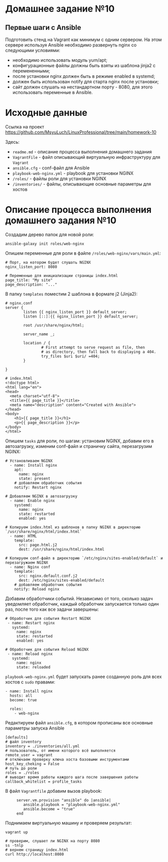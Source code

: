 # **Домашнее задание №10**

## **Первые шаги с Ansible**
 
Подготовить стенд на Vagrant как минимум с одним сервером. На этом сервере используя Ansible необходимо развернуть nginx со следующими условиями:

- необходимо использовать модуль yum/apt;
- конфигурационные файлы должны быть взяты из шаблона jinja2 с перемененными;
- после установки nginx должен быть в режиме enabled в systemd;
- должен быть использован notify для старта nginx после установки;
- сайт должен слушать на нестандартном порту - 8080, для этого использовать переменные в Ansible.

# **Исходные данные**

Ссылка на проект https://github.com/MsyuLuch/LinuxProfessional/tree/main/homework-10

Здесь:
- `readme.md` - описание процесса выполнения домашнего задания
- `VagrantFile` - файл описывающий виртуальную инфраструктуру для `Vagrant`
- `ansible.cfg` - conf-файл для Ansible
- `playbook-web-nginx.yml` -  playbook для установки NGINX
- `/roles/` - файлы роли для установки NGINX
- `/inventories/` - файлы, описывающие основные параметры для хостов

# **Описание процесса выполнения домашнего задания №10**

Создадим дерево папок для новой роли:
```
ansible-galaxy init roles/web-nginx
```
Опишем переменные для роли в файле `/roles/web-nginx/vars/main.yml`:
```
# Порт, на котором будет слушать NGINX
nginx_listen_port: 8080

# Переменные для инициализации страницы index.html
page_title: "My site"
page_description: "..."
```
В папку `templates` поместим 2 шаблона в формате j2 (Jinja2):
```
# nginx.conf
server {
        listen {{ nginx_listen_port }} default_server;
        listen [::]:{{ nginx_listen_port }} default_server;

        root /usr/share/nginx/html;

        server_name _;

        location / {
                # First attempt to serve request as file, then
                # as directory, then fall back to displaying a 404.
                try_files $uri $uri/ =404;
        }

}
```

```
# index.html
<!doctype html>
<html lang="en">
<head>
  <meta charset="utf-8">
  <title>{{ page_title }}</title>
  <meta name="description" content="Created with Ansible">
</head>
<body>
    <h1>{{ page_title }}</h1>
    <p>{{ page_description }}</p>
</body>
</html>
```
Опишем `tasks` для роли, по шагам: установим NGINX, добавим его в автозагрузку, изменим conf-файл и страничку сайта, перезагрузим NGINX:
```
# Установливаем NGINX
  - name: Install nginx 
    apt:
      name: nginx
      state: present
    # добавляем обработчик события
    notify: Restart nginx

# Добавляем NGINX в автозагрузку
  - name: Enable nginx
    systemd:
      name: nginx
      state: restarted
      enabled: yes

# Копируем index.html из шаблонов в папку NGINX в директорию `/usr/share/nginx/html/index.html`
  - name: HTML
    template:
      src: page.html.j2
      dest: /usr/share/nginx/html/index.html

# Копируем conf-файл в директорию `/etc/nginx/sites-enabled/default` и перезагружаем NGINX
  - name: Nginx conf
    template:
      src: nginx.default.conf.j2
      dest: /etc/nginx/sites-enabled/default
    # добавляем обработчик события
    notify: Reload nginx 
```
Добавим обработчики событий. Независимо от того, сколько задач уведомляет обработчик, каждый обработчик запускается только один раз, после того как все задачи завершены:
```
# Обработчик для события Restart NGINX
 - name: Restart nginx
   systemd:
     name: nginx
     state: restarted
     enabled: yes

# Обработчик для события Reload NGINX
 - name: Reload nginx
   systemd:
     name: nginx
     state: reloaded
```
`playbook-web-nginx.yml` будет запускать ранее созданную роль для всех хостов с `sudo` правами:
```
- name: Install nginx
  hosts: all
  become: true

  roles:
    - web-nginx
```
Редактируем файл `ansible.cfg`, в котором прописаны все основные параметры запуска Ansible 
```
[defaults]
# файл inventory
inventory = ./inventories/all.yml
# пользователь, от имени которого всё выполняется
remote_user = vagrant
# отключаем проверку ключа хоста базовыми инструментами
host_key_cheking = False
# путь до роли
roles = ./roles
# выводит время работы каждого шага после завершения работы
callback_whitelist = profile_tasks
```
В файл `Vagrantfile` добавим вызов playbook:
```
     server.vm.provision "ansible" do |ansible|
        ansible.playbook = "playbook-web-nginx.yml"
        ansible.become = "true"
     end
```
Поднимаем виртуальную машину и проверяем результат:
```
vagrant up

# проверим, слушает ли NGINX на порту 8080
ss -tnlp
# вернем страницу index.html
curl http://localhost:8080
```

